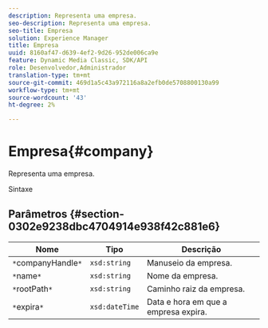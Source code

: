 ```yaml
---
description: Representa uma empresa.
seo-description: Representa uma empresa.
seo-title: Empresa
solution: Experience Manager
title: Empresa
uuid: 8160af47-d639-4ef2-9d26-952de006ca9e
feature: Dynamic Media Classic, SDK/API
role: Desenvolvedor,Administrador
translation-type: tm+mt
source-git-commit: 469d1a5c43a972116a8a2efb0de5708800130a99
workflow-type: tm+mt
source-wordcount: '43'
ht-degree: 2%

---
```



# Empresa{#company}

Representa uma empresa.

Sintaxe

## Parâmetros {#section-0302e9238dbc4704914e938f42c881e6}

| Nome | Tipo | Descrição |
|---|---|---|
| `*`companyHandle`*` | `xsd:string` | Manuseio da empresa. |
| `*`name`*` | `xsd:string` | Nome da empresa. |
| `*`rootPath`*` | `xsd:string` | Caminho raiz da empresa. |
| `*`expira`*` | `xsd:dateTime` | Data e hora em que a empresa expira. |

